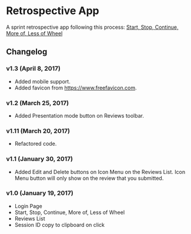 # Retrospective App 

A sprint retrospective app following this process: [Start, Stop, Continue, More of, Less of Wheel](http://retrospectivewiki.org/index.php?title=Start,_Stop,_Continue,_More_of,_Less_of_Wheel)

## Changelog

### v1.3 (April 8, 2017)
* Added mobile support.
* Added favicon from https://www.freefavicon.com.

### v1.2 (March 25, 2017)
* Added Presentation mode button on Reviews toolbar.

### v1.11 (March 20, 2017)
* Refactored code.

### v1.1 (January 30, 2017)
* Added Edit and Delete buttons on Icon Menu on the Reviews List. Icon Menu button will only show on the review that you submitted.

### v1.0 (January 19, 2017)
* Login Page
* Start, Stop, Continue, More of, Less of Wheel
* Reviews List
* Session ID copy to clipboard on click
